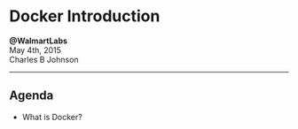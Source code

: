 # Docker Introduction

**@WalmartLabs**
<br />
May 4th, 2015
<br />
Charles B Johnson

---

## Agenda

- What is Docker?
